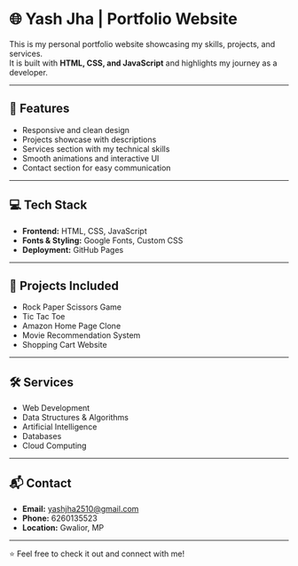 # 🌐 Yash Jha | Portfolio Website

This is my personal portfolio website showcasing my skills, projects, and services.  
It is built with **HTML, CSS, and JavaScript** and highlights my journey as a developer.

---

## 📌 Features
- Responsive and clean design  
- Projects showcase with descriptions  
- Services section with my technical skills  
- Smooth animations and interactive UI  
- Contact section for easy communication  

---

## 💻 Tech Stack
- **Frontend:** HTML, CSS, JavaScript  
- **Fonts & Styling:** Google Fonts, Custom CSS  
- **Deployment:** GitHub Pages  

---

## 🚀 Projects Included
- Rock Paper Scissors Game  
- Tic Tac Toe  
- Amazon Home Page Clone  
- Movie Recommendation System  
- Shopping Cart Website  

---

## 🛠️ Services
- Web Development  
- Data Structures & Algorithms  
- Artificial Intelligence  
- Databases  
- Cloud Computing  

---

## 📬 Contact
- **Email:** yashjha2510@gmail.com  
- **Phone:** 6260135523  
- **Location:** Gwalior, MP  

---

⭐ Feel free to check it out and connect with me!  
